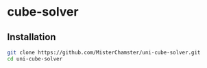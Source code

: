 # cube-solver

## Installation
```bash
git clone https://github.com/MisterChamster/uni-cube-solver.git
cd uni-cube-solver
```
